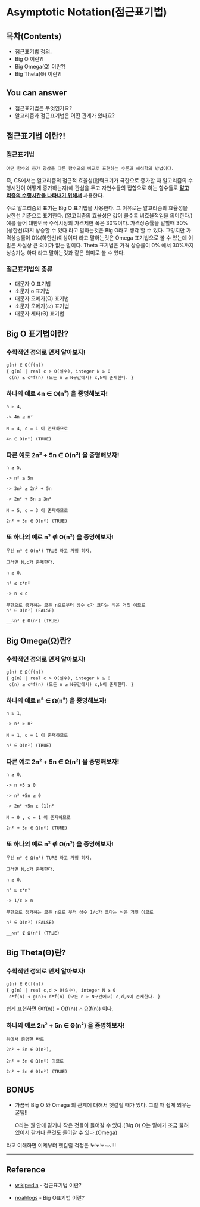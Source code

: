 # Asymptotic Notation(점근표기법)
## 목차(Contents)
- 점근표기법 정의.
- Big O 이란?!
- Big Omega(Ω) 이란?!
- Big Theta(Θ) 이란?!


## You can answer
- 점근표기법은 무엇인가요?
- 알고리즘과 점근표기법은 어떤 관계가 있나요?


## 점근표기법 이란?!
### 점근표기법
    어떤 함수의 증가 양상을 다른 함수와의 비교로 표현하는 수론과 해석학의 방법이다.

즉, CS에서는 알고리즘의 점근적 효율성(입력크기가 극한으로 증가할 때 알고리즘의 수행시간이 어떻게 증가하는지)에 관심을 두고 자연수들의 집합으로 하는 함수들로 <u>__알고리즘의 수행시간을 나타내기 위해서__</u> 사용한다.

주로 알고리즘의 표기는 Big O 표기법을 사용한다. 그 이유로는 알고리즘의 효율성을 상한선 기준으로 표기한다. (알고리즘의 효율성은 값이 클수록 비효율적임을 의미한다.)
예를 들어 대한민국 주식시장의 가격제한 폭은 30%이다. 가격상승률을 말할때 30%(상한선)까지 상승할 수 있다 라고 말하는것은 Big O라고 생각 할 수 있다. 그렇지만 가격상승률이 0%(하한선)이상이다 라고 말하는것은 Omega 표기법으로 볼 수 있는데 이 말은 사실상 큰 의미가 없는 말이다.
Theta 표기법은 가격 상승률이 0% 에서 30%까지 상승가능 하다 라고 말하는것과 같은 의미로 볼 수 있다.
### 점근표기법의 종류
- 대문자 O 표기법
- 소문자 o 표기법
- 대문자 오메가(Ω) 표기법
- 소문자 오메가(ω) 표기법
- 대문자 세타(Θ) 표기법

## Big O 표기법이란?
### 수학적인 정의로 먼저 알아보자!
    g(n) ∈ O(f(n))
    { g(n) | real c > 0(실수), integer N ≥ 0
     g(n) ≤ c*f(n) (모든 n ≥ N구간에서) c,N이 존재한다. }


### 하나의 예로 4n ∈ O(n²) 을 증명해보자!

    n ≥ 4,

    -> 4n ≤ n²

    N = 4, c = 1 이 존재하므로

    4n ∈ O(n²) (TRUE)


### 다른 예로 2n² + 5n ∈ O(n²) 을 증명해보자!

    n ≥ 5,

    -> n² ≥ 5n

    -> 3n² ≥ 2n² + 5n

    -> 2n² + 5n ≤ 3n²

    N = 5, c = 3 이 존재하므로

    2n² + 5n ∈ O(n²) (TRUE)

### 또 하나의 예로 n³ ∉ O(n²) 을 증명해보자!

    우선 n³ ∈ O(n²) TRUE 라고 가정 하자.

    그러면 N,c가 존재한다.

    n ≥ 0,

    n³ ≤ c*n²

    -> n ≤ c

    무한으로 증가하는 모든 n으로부터 상수 c가 크다는 식은 거짓 이므로
    n³ ∈ O(n²) (FALSE)

    __∴n³ ∉ O(n²) (TRUE)
## Big Omega(Ω)란?
### 수학적인 정의로 먼저 알아보자!
    g(n) ∈ Ω(f(n))
    { g(n) | real c > 0(실수), integer N ≥ 0
     g(n) ≥ c*f(n) (모든 n ≥ N구간에서) c,N이 존재한다. }

### 하나의 예로 n³ ∈ Ω(n²) 을 증명해보자!
    n ≥ 1,

    -> n³ ≥ n²

    N = 1, c = 1 이 존재하므로

    n³ ∈ Ω(n²) (TRUE)

### 다른 예로 2n² + 5n ∈ Ω(n²) 을 증명해보자!
    n ≥ 0,

    -> n +5 ≥ 0

    -> n² +5n ≥ 0

    -> 2n² +5n ≥ (1)n²

    N = 0 , c = 1 이 존재하므로

    2n² + 5n ∈ Ω(n²) (TURE)

### 또 하나의 예로 n² ∉ Ω(n³) 을 증명해보자!
    우선 n² ∈ Ω(n³) TURE 라고 가정 하자.

    그러면 N,c가 존재한다.

    n ≥ 0,

    n² ≥ c*n³

    -> 1/c ≥ n

    무한으로 정가하는 모든 n으로 부터 상수 1/c가 크다는 식은 거짓 이므로

    n² ∈ Ω(n³) (FALSE)

    __∴n² ∉ Ω(n³) (TRUE)

## Big Theta(Θ)란?
### 수학적인 정의로 먼저 알아보자!
    g(n) ∈ Θ(f(n))
    { g(n) | real c,d > 0(실수), integer N ≥ 0
     c*f(n) ≤ g(n)≤ d*f(n) (모든 n ≥ N구간에서) c,d,N이 존재한다. }

쉽게 표현하면 Θ(f(n)) = O(f(n)) ∩ Ω(f(n)) 이다.

### 하나의 예로 2n² + 5n ∈ Θ(n²) 을 증명해보자!
    위에서 증명한 바로

    2n² + 5n ∈ O(n²),

    2n² + 5n ∈ Ω(n²) 이므로

    2n² + 5n ∈ Θ(n²) (TRUE)


## BONUS
- 가끔씩 Big O 와 Omega 의 관계에 대해서 헷갈릴 때가 있다. 그럴 때 쉽게 외우는 꿀팁!!

    O라는 원 안에 같거나 작은 것들이 들어갈 수 있다.(Big O)
    Ω는 밑에가 조금 뚫려 있어서 같거나 큰것도 들어갈 수 있다.(Omega)

라고 이해하면 이제부터 헷갈릴 걱정은 노노노~~!!!

---
## Reference
- [wikipedia](https://ko.wikipedia.org/wiki/%EC%A0%90%EA%B7%BC_%ED%91%9C%EA%B8%B0%EB%B2%95) - 점근표기법 이란?

- [noahlogs](https://noahlogs.tistory.com/27) - Big O표기법 이란?
